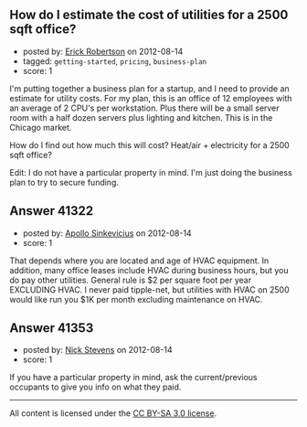 ## How do I estimate the cost of utilities for a 2500 sqft office?

- posted by: [Erick Robertson](https://stackexchange.com/users/-1/6845-erick-robertson) on 2012-08-14
- tagged: `getting-started`, `pricing`, `business-plan`
- score: 1

I'm putting together a business plan for a startup, and I need to provide an estimate for utility costs.  For my plan, this is an office of 12 employees with an average of 2 CPU's per workstation.  Plus there will be a small server room with a half dozen servers plus lighting and kitchen.  This is in the Chicago market.

How do I find out how much this will cost?  Heat/air + electricity for a 2500 sqft office?

Edit: I do not have a particular property in mind.  I'm just doing the business plan to try to secure funding.


## Answer 41322

- posted by: [Apollo Sinkevicius](https://stackexchange.com/users/-1/2119-apollo-sinkevicius) on 2012-08-14
- score: 1

That depends where you are located and age of HVAC equipment. In addition, many office leases include HVAC during business hours, but you do pay other utilities. General rule is $2 per square foot per year EXCLUDING HVAC. I never paid tipple-net, but utilities with HVAC on 2500 would like run you $1K per month excluding maintenance on HVAC.


## Answer 41353

- posted by: [Nick Stevens](https://stackexchange.com/users/-1/15902-nick-stevens) on 2012-08-14
- score: 1

If you have a particular property in mind, ask the current/previous occupants to give you info on what they paid.



---

All content is licensed under the [CC BY-SA 3.0 license](https://creativecommons.org/licenses/by-sa/3.0/).
